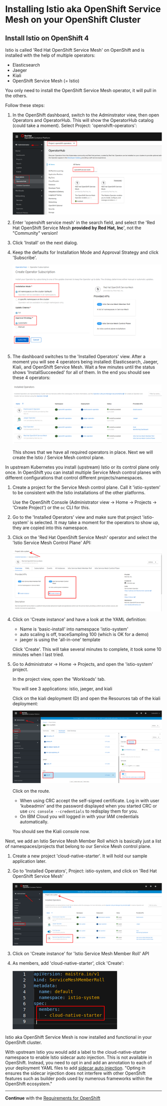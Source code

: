 # Installing Istio aka OpenShift Service Mesh on your OpenShift Cluster


## Install Istio on OpenShift 4

Istio is called 'Red Hat OpenShift Service Mesh' on OpenShift and is installed with the help of multiple operators:

* Elasticsearch
* Jaeger
* Kiali
* OpenShift Service Mesh (= Istio)

You only need to install the OpenShift Service Mesh operator, it will pull in the others.

Follow these steps:

1. In the OpenShift dashboard, switch to the Adminstrator view, then open Operators and OperatorHub. This will show the OperatorHub catalog (could take a moment). Select Project: 'openshift-operators':

   ![operatorhub](../images/operatorhub-catalog.png)

2. Enter 'openshift service mesh' in the search field, and select the 'Red Hat OpenShift Service Mesh **provided by Red Hat, Inc**', not the "Community" version!

3. Click 'Install' on the next dialog.

4. Keep the defaults for Installation Mode and Approval Strategy and click 'Subscribe'.

   ![crt subscr](../images/create-operator-subscription.png)

5. The dashboard switches to the 'Installed Operators' view. After a moment you will see 4 operators being installed: Elasticsearch, Jaeger, Kiali, and OpenShift Service Mesh. Wait a few minutes until the status shows 'InstallSucceeded' for all of them. In the end you should see these 4 operators:

   ![installed ops](../images/installed-operators.png)

   This shows that we have all required operators in place. Next we will create the Istio / Service Mesh control plane.

In upstream Kubernetes you install (upstream) Istio or its control plane only once. In OpenShift you can install multiple Service Mesh control planes with different configurations that control different projects/namespaces. 

1. Create a project for the Service Mesh control plane. Call it 'istio-system' to be consistent with the Istio installations of the other platforms.

   Use the OpenShift Console (Administrator view -> Home -> Projects -> 'Create Project') or the `oc` CLI for this.

2. Go to the 'Installed Operators' view and make sure that project 'istio-system' is selected. It may take a moment for the operators to show up, they are copied into this namespace.

3. Click on the 'Red Hat OpenShift Service Mesh' operator and select the 'Istio Service Mesh Control Plane' API:

   ![crt istio cp](../images/create-servicemesh-controlplane.png)

4. Click on 'Create instance' and have a look at the YAML definition:
   * Name is 'basic-install' into namespace 'istio-system'
   * auto scaling is off, traceSampling 100 (which is OK for a demo)
   * jaeger is using the 'all-in-one' template

   Click 'Create'. This will take several minutes to complete, it took some 10 minutes when I last tried.

5. Go to Administrator -> Home -> Projects, and open the 'istio-system' project. 

   In the project view, open the 'Workloads' tab.

   You will see 3 applications: istio, jaeger, and kiali

   Click on the kiali deployment (D) and open the Resources tab of the kiali deployment:

   ![istio-system kiali](../images/openshift-is-kiali.png)

   Click on the route.
   
   - When using CRC accept the self-signed certificate. Log in with user 'kubeadmin' and the password displayed when you started CRC or use `crc console --credentials` to redisplay them for you.
   - On IBM Cloud you will logged in with your IAM credentials automatically.

   You should see the Kiali console now.

Next, we add an Istio Service Mesh Member Roll which is basically just a list of namespaces/projects that belong to our Service Mesh control plane.

1. Create a new project 'cloud-native-starter'. It will hold our sample application later.

2. Go to 'Installed Operators', Project: istio-system, and click on 'Red Hat OpenShift Service Mesh'

   ![member roll 1](../images/memberroll1.png)

3. Click on 'Create instance' for 'Istio Service Mesh Member Roll' API

4. As members, add 'cloud-native-starter', click 'Create': 

   ![member roll 1](../images/memberroll2.png)

Istio aka OpenShift Service Mesh is now installed and functional in your OpenShift cluster.

With upstream Istio you would add a label to the cloud-native-starter namespace to enable Istio sidecar auto injection. This is not available in OpenShift. Instead, you need to opt in and add an annotation to each of your deployment YAML files to add [sidecar auto injection](https://docs.openshift.com/container-platform/3.11/servicemesh-install/servicemesh-install.html#automatic-sidecar-injection). "Opting in ensures the sidecar injection does not interfere with other OpenShift features such as builder pods used by numerous frameworks within the OpenShift ecosystem."

---

**Continue** with the [Requirements for OpenShift](OS4Requirements.md)
